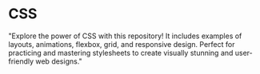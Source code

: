 # CSS
"Explore the power of CSS with this repository! It includes examples of layouts, animations, flexbox, grid, and responsive design. Perfect for practicing and mastering stylesheets to create visually stunning and user-friendly web designs."
